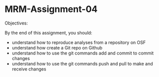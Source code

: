 # MRM-Assignment-04
Objectives:

By the end of this assignment, you should:

- understand how to reproduce analyses from a repository on OSF
- understand how create a Git repo on Github
- understand how to use the git commands add and commit to commit changes
- understand how to use the git commands push and pull to make and receive changes
